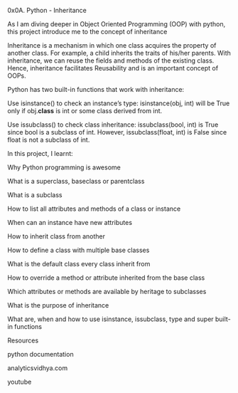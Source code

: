 0x0A. Python - Inheritance

As I am diving deeper in Object Oriented Programming (OOP) with python, this project introduce me to the concept of inheritance



Inheritance is a mechanism in which one class acquires the property of another class. For example, a child inherits the traits of his/her parents. With inheritance, we can reuse the fields and methods of the existing class. Hence, inheritance facilitates Reusability and is an important concept of OOPs.



Python has two built-in functions that work with inheritance:



Use isinstance() to check an instance’s type: isinstance(obj, int) will be True only if obj.__class__ is int or some class derived from int.



Use issubclass() to check class inheritance: issubclass(bool, int) is True since bool is a subclass of int. However, issubclass(float, int) is False since float is not a subclass of int.



In this project, I learnt:



Why Python programming is awesome

What is a superclass, baseclass or parentclass

What is a subclass

How to list all attributes and methods of a class or instance

When can an instance have new attributes

How to inherit class from another

How to define a class with multiple base classes

What is the default class every class inherit from

How to override a method or attribute inherited from the base class

Which attributes or methods are available by heritage to subclasses

What is the purpose of inheritance

What are, when and how to use isinstance, issubclass, type and super built-in functions

Resources

python documentation

analyticsvidhya.com

youtube
